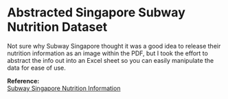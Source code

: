 # Abstracted Singapore Subway Nutrition Dataset

Not sure why Subway Singapore thought it was a good idea to release their nutrition information as an image within the PDF, but I took the effort to abstract the info out into an Excel sheet so you can easily manipulate the data for ease of use.

**Reference:**  
[Subway Singapore Nutrition Information](https://www.google.com/search?q=subway+singapore+nutrition&oq=subway+singapore&gs_lcrp=EgZjaHJvbWUqDggAEEUYJxg7GIAEGIoFMg4IABBFGCcYOxiABBiKBTIGCAEQRRhAMg8IAhBFGDkYkgMYsQMYgAQyBggDECMYJzIPCAQQLhhDGLEDGIAEGIoFMgYIBRBFGDwyBggGEEUYPDIGCAcQRRg80gEIMTc4MGoxajeoAgCwAgA&sourceid=chrome&ie=UTF-8#:~:text=Singapore%2DNutrition%2DInformation,uploads%20%E2%80%BA%202022/02)